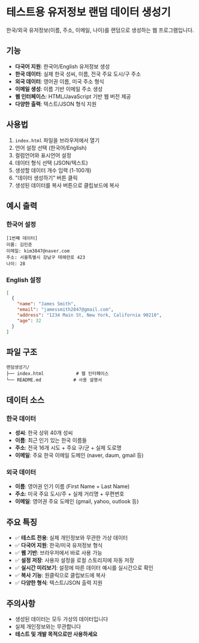 # 테스트용 유저정보 랜덤 데이터 생성기

한국/외국 유저정보(이름, 주소, 이메일, 나이)를 랜덤으로 생성하는 웹 프로그램입니다.

## 기능

- **다국어 지원**: 한국어/English 유저정보 생성
- **한국 데이터**: 실제 한국 성씨, 이름, 전국 주요 도시/구 주소
- **외국 데이터**: 영어권 이름, 미국 주소 형식
- **이메일 생성**: 이름 기반 이메일 주소 생성
- **웹 인터페이스**: HTML/JavaScript 기반 웹 버전 제공
- **다양한 출력**: 텍스트/JSON 형식 지원

## 사용법

1. `index.html` 파일을 브라우저에서 열기
2. 언어 설정 선택 (한국어/English)
3. 컬럼언어와 표시언어 설정
4. 데이터 형식 선택 (JSON/텍스트)
5. 생성할 데이터 개수 입력 (1-100개)
6. "데이터 생성하기" 버튼 클릭
7. 생성된 데이터를 복사 버튼으로 클립보드에 복사

## 예시 출력

### 한국어 설정
```
[1번째 데이터]
이름: 김민준
이메일: kim3847@naver.com  
주소: 서울특별시 강남구 테헤란로 423
나이: 28
```

### English 설정
```json
[
  {
    "name": "James Smith",
    "email": "jamessmith2847@gmail.com",
    "address": "1234 Main St, New York, California 90210",
    "age": 32
  }
]
```

## 파일 구조

```
랜덤생성기/
├── index.html            # 웹 인터페이스
└── README.md            # 사용 설명서
```

## 데이터 소스

### 한국 데이터
- **성씨**: 한국 상위 40개 성씨
- **이름**: 최근 인기 있는 한국 이름들
- **주소**: 전국 16개 시도 + 주요 구/군 + 실제 도로명
- **이메일**: 주요 한국 이메일 도메인 (naver, daum, gmail 등)

### 외국 데이터
- **이름**: 영어권 인기 이름 (First Name + Last Name)
- **주소**: 미국 주요 도시/주 + 실제 거리명 + 우편번호
- **이메일**: 영어권 주요 도메인 (gmail, yahoo, outlook 등)

## 주요 특징

- ✅ **테스트 전용**: 실제 개인정보와 무관한 가상 데이터
- ✅ **다국어 지원**: 한국/미국 유저정보 형식
- ✅ **웹 기반**: 브라우저에서 바로 사용 가능
- ✅ **설정 저장**: 사용자 설정을 로컬 스토리지에 자동 저장
- ✅ **실시간 미리보기**: 설정에 따른 데이터 예시를 실시간으로 확인
- ✅ **복사 기능**: 원클릭으로 클립보드에 복사
- ✅ **다양한 형식**: 텍스트/JSON 출력 지원

## 주의사항

- 생성된 데이터는 모두 가상의 데이터입니다
- 실제 개인정보와는 무관합니다
- **테스트 및 개발 목적으로만 사용하세요**